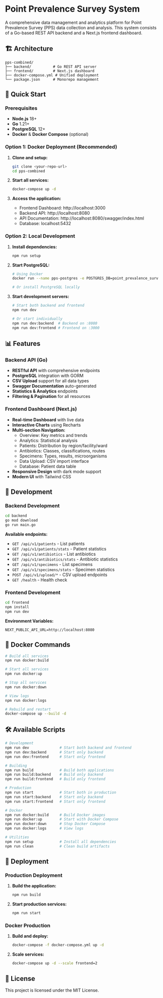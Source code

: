 # Point Prevalence Survey System

A comprehensive data management and analytics platform for Point Prevalence Survey (PPS) data collection and analysis. This system consists of a Go-based REST API backend and a Next.js frontend dashboard.

## 🏗️ Architecture

```
pps-combined/
├── backend/          # Go REST API server
├── frontend/         # Next.js dashboard
├── docker-compose.yml # Unified deployment
└── package.json      # Monorepo management
```

## 🚀 Quick Start

### Prerequisites

- **Node.js** 18+ 
- **Go** 1.21+
- **PostgreSQL** 12+
- **Docker** & **Docker Compose** (optional)

### Option 1: Docker Deployment (Recommended)

1. **Clone and setup:**
   ```bash
   git clone <your-repo-url>
   cd pps-combined
   ```

2. **Start all services:**
   ```bash
   docker-compose up -d
   ```

3. **Access the application:**
   - Frontend Dashboard: http://localhost:3000
   - Backend API: http://localhost:8080
   - API Documentation: http://localhost:8080/swagger/index.html
   - Database: localhost:5432

### Option 2: Local Development

1. **Install dependencies:**
   ```bash
   npm run setup
   ```

2. **Start PostgreSQL:**
   ```bash
   # Using Docker
   docker run --name pps-postgres -e POSTGRES_DB=point_prevalence_survey -e POSTGRES_USER=postgres -e POSTGRES_PASSWORD=password -p 5432:5432 -d postgres:15-alpine
   
   # Or install PostgreSQL locally
   ```

3. **Start development servers:**
   ```bash
   # Start both backend and frontend
   npm run dev
   
   # Or start individually
   npm run dev:backend  # Backend on :8080
   npm run dev:frontend # Frontend on :3000
   ```

## 📊 Features

### Backend API (Go)
- **RESTful API** with comprehensive endpoints
- **PostgreSQL** integration with GORM
- **CSV Upload** support for all data types
- **Swagger Documentation** auto-generated
- **Statistics & Analytics** endpoints
- **Filtering & Pagination** for all resources

### Frontend Dashboard (Next.js)
- **Real-time Dashboard** with live data
- **Interactive Charts** using Recharts
- **Multi-section Navigation:**
  - Overview: Key metrics and trends
  - Analytics: Statistical analysis
  - Patients: Distribution by region/facility/ward
  - Antibiotics: Classes, classifications, routes
  - Specimens: Types, results, microorganisms
  - Data Upload: CSV import interface
  - Database: Patient data table
- **Responsive Design** with dark mode support
- **Modern UI** with Tailwind CSS

## 🔧 Development

### Backend Development

```bash
cd backend
go mod download
go run main.go
```

**Available endpoints:**
- `GET /api/v1/patients` - List patients
- `GET /api/v1/patients/stats` - Patient statistics
- `GET /api/v1/antibiotics` - List antibiotics
- `GET /api/v1/antibiotics/stats` - Antibiotic statistics
- `GET /api/v1/specimens` - List specimens
- `GET /api/v1/specimens/stats` - Specimen statistics
- `POST /api/v1/upload/*` - CSV upload endpoints
- `GET /health` - Health check

### Frontend Development

```bash
cd frontend
npm install
npm run dev
```

**Environment Variables:**
```env
NEXT_PUBLIC_API_URL=http://localhost:8080
```

## 🐳 Docker Commands

```bash
# Build all services
npm run docker:build

# Start all services
npm run docker:up

# Stop all services
npm run docker:down

# View logs
npm run docker:logs

# Rebuild and restart
docker-compose up --build -d
```

## 🛠️ Available Scripts

```bash
# Development
npm run dev              # Start both backend and frontend
npm run dev:backend      # Start only backend
npm run dev:frontend     # Start only frontend

# Building
npm run build            # Build both applications
npm run build:backend    # Build only backend
npm run build:frontend   # Build only frontend

# Production
npm run start            # Start both in production
npm run start:backend    # Start only backend
npm run start:frontend   # Start only frontend

# Docker
npm run docker:build     # Build Docker images
npm run docker:up        # Start with Docker Compose
npm run docker:down      # Stop Docker Compose
npm run docker:logs      # View logs

# Utilities
npm run setup            # Install all dependencies
npm run clean            # Clean build artifacts
```

## 🚀 Deployment

### Production Deployment

1. **Build the application:**
   ```bash
   npm run build
   ```

2. **Start production services:**
   ```bash
   npm run start
   ```

### Docker Production

1. **Build and deploy:**
   ```bash
   docker-compose -f docker-compose.yml up -d
   ```

2. **Scale services:**
   ```bash
   docker-compose up -d --scale frontend=2
   ```

## 📄 License

This project is licensed under the MIT License.
